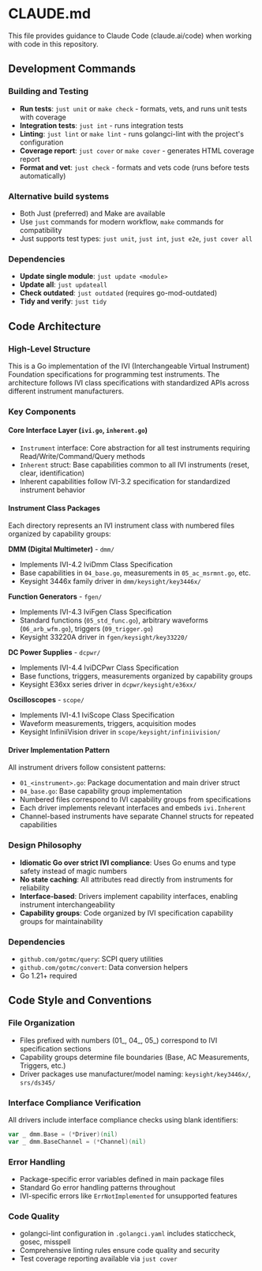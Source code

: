 # CLAUDE.md

This file provides guidance to Claude Code (claude.ai/code) when working with code in this repository.

## Development Commands

### Building and Testing
- **Run tests**: `just unit` or `make check` - formats, vets, and runs unit tests with coverage
- **Integration tests**: `just int` - runs integration tests
- **Linting**: `just lint` or `make lint` - runs golangci-lint with the project's configuration
- **Coverage report**: `just cover` or `make cover` - generates HTML coverage report
- **Format and vet**: `just check` - formats and vets code (runs before tests automatically)

### Alternative build systems
- Both Just (preferred) and Make are available
- Use `just` commands for modern workflow, `make` commands for compatibility
- Just supports test types: `just unit`, `just int`, `just e2e`, `just cover all`

### Dependencies
- **Update single module**: `just update <module>`
- **Update all**: `just updateall`
- **Check outdated**: `just outdated` (requires go-mod-outdated)
- **Tidy and verify**: `just tidy`

## Code Architecture

### High-Level Structure
This is a Go implementation of the IVI (Interchangeable Virtual Instrument) Foundation specifications for programming test instruments. The architecture follows IVI class specifications with standardized APIs across different instrument manufacturers.

### Key Components

#### Core Interface Layer (`ivi.go`, `inherent.go`)
- `Instrument` interface: Core abstraction for all test instruments requiring Read/Write/Command/Query methods
- `Inherent` struct: Base capabilities common to all IVI instruments (reset, clear, identification)
- Inherent capabilities follow IVI-3.2 specification for standardized instrument behavior

#### Instrument Class Packages
Each directory represents an IVI instrument class with numbered files organized by capability groups:

**DMM (Digital Multimeter)** - `dmm/`
- Implements IVI-4.2 IviDmm Class Specification
- Base capabilities in `04_base.go`, measurements in `05_ac_msrmnt.go`, etc.
- Keysight 3446x family driver in `dmm/keysight/key3446x/`

**Function Generators** - `fgen/`  
- Implements IVI-4.3 IviFgen Class Specification
- Standard functions (`05_std_func.go`), arbitrary waveforms (`06_arb_wfm.go`), triggers (`09_trigger.go`)
- Keysight 33220A driver in `fgen/keysight/key33220/`

**DC Power Supplies** - `dcpwr/`
- Implements IVI-4.4 IviDCPwr Class Specification  
- Base functions, triggers, measurements organized by capability groups
- Keysight E36xx series driver in `dcpwr/keysight/e36xx/`

**Oscilloscopes** - `scope/`
- Implements IVI-4.1 IviScope Class Specification
- Waveform measurements, triggers, acquisition modes
- Keysight InfiniiVision driver in `scope/keysight/infiniivision/`

#### Driver Implementation Pattern
All instrument drivers follow consistent patterns:
- `01_<instrument>.go`: Package documentation and main driver struct
- `04_base.go`: Base capability group implementation  
- Numbered files correspond to IVI capability groups from specifications
- Each driver implements relevant interfaces and embeds `ivi.Inherent`
- Channel-based instruments have separate Channel structs for repeated capabilities

### Design Philosophy
- **Idiomatic Go over strict IVI compliance**: Uses Go enums and type safety instead of magic numbers
- **No state caching**: All attributes read directly from instruments for reliability  
- **Interface-based**: Drivers implement capability interfaces, enabling instrument interchangeability
- **Capability groups**: Code organized by IVI specification capability groups for maintainability

### Dependencies
- `github.com/gotmc/query`: SCPI query utilities
- `github.com/gotmc/convert`: Data conversion helpers
- Go 1.21+ required

## Code Style and Conventions

### File Organization
- Files prefixed with numbers (01_, 04_, 05_) correspond to IVI specification sections
- Capability groups determine file boundaries (Base, AC Measurements, Triggers, etc.)
- Driver packages use manufacturer/model naming: `keysight/key3446x/`, `srs/ds345/`

### Interface Compliance Verification
All drivers include interface compliance checks using blank identifiers:
```go
var _ dmm.Base = (*Driver)(nil)
var _ dmm.BaseChannel = (*Channel)(nil)
```

### Error Handling
- Package-specific error variables defined in main package files
- Standard Go error handling patterns throughout
- IVI-specific errors like `ErrNotImplemented` for unsupported features

### Code Quality
- golangci-lint configuration in `.golangci.yaml` includes staticcheck, gosec, misspell
- Comprehensive linting rules ensure code quality and security
- Test coverage reporting available via `just cover`